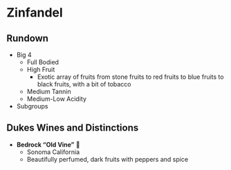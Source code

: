 # Zinfandel
## Rundown
- Big 4
    - Full Bodied
    - High Fruit
        - Exotic array of fruits from stone fruits to red fruits to blue fruits to black fruits, with a bit of tobacco
    - Medium Tannin
    - Medium-Low Acidity
- Subgroups

## Dukes Wines and Distinctions
- **Bedrock “Old Vine”** 🍾
    - Sonoma California
    - Beautifully perfumed,  dark fruits with peppers and spice